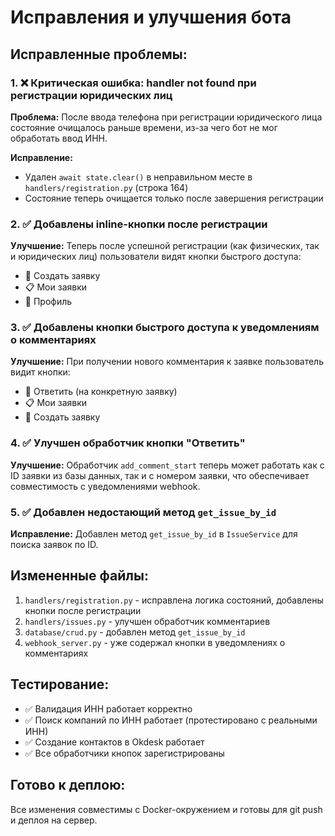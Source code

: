 # Исправления и улучшения бота

## Исправленные проблемы:

### 1. ❌ Критическая ошибка: handler not found при регистрации юридических лиц
**Проблема:** После ввода телефона при регистрации юридического лица состояние очищалось раньше времени, из-за чего бот не мог обработать ввод ИНН.

**Исправление:** 
- Удален `await state.clear()` в неправильном месте в `handlers/registration.py` (строка 164)
- Состояние теперь очищается только после завершения регистрации

### 2. ✅ Добавлены inline-кнопки после регистрации
**Улучшение:** Теперь после успешной регистрации (как физических, так и юридических лиц) пользователи видят кнопки быстрого доступа:
- 📝 Создать заявку
- 📋 Мои заявки  
- 👤 Профиль

### 3. ✅ Добавлены кнопки быстрого доступа к уведомлениям о комментариях
**Улучшение:** При получении нового комментария к заявке пользователь видит кнопки:
- 📝 Ответить (на конкретную заявку)
- 📋 Мои заявки
- 📝 Создать заявку

### 4. ✅ Улучшен обработчик кнопки "Ответить"
**Улучшение:** Обработчик `add_comment_start` теперь может работать как с ID заявки из базы данных, так и с номером заявки, что обеспечивает совместимость с уведомлениями webhook.

### 5. ✅ Добавлен недостающий метод `get_issue_by_id`
**Исправление:** Добавлен метод `get_issue_by_id` в `IssueService` для поиска заявок по ID.

## Измененные файлы:

1. `handlers/registration.py` - исправлена логика состояний, добавлены кнопки после регистрации
2. `handlers/issues.py` - улучшен обработчик комментариев
3. `database/crud.py` - добавлен метод `get_issue_by_id`
4. `webhook_server.py` - уже содержал кнопки в уведомлениях о комментариях

## Тестирование:
- ✅ Валидация ИНН работает корректно
- ✅ Поиск компаний по ИНН работает (протестировано с реальными ИНН)
- ✅ Создание контактов в Okdesk работает
- ✅ Все обработчики кнопок зарегистрированы

## Готово к деплою:
Все изменения совместимы с Docker-окружением и готовы для git push и деплоя на сервер.
